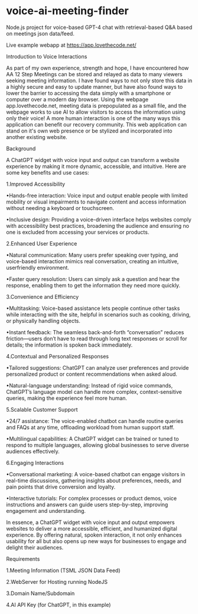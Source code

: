 # voice-ai-meeting-finder
Node.js project for voice-based GPT-4 chat with retrieval-based Q&amp;A based on meetings json data/feed.

Live example webapp at https://app.lovethecode.net/



Introduction to Voice Interactions



As part of my own experience, strength and hope, I have encountered how AA 12 Step
Meetings can be stored and relayed as data to many viewers seeking meeting information. I
have found ways to not only store this data in a highly secure and easy to update manner,
but have also found ways to lower the barrier to accessing the data simply with a smartphone
or computer over a modern day browser. Using the webpage app.lovethecode.net, meeting
data is prepopulated as a small file, and the webpage works to use AI to allow visitors to
access the information using only their voice! A more human interaction is one of the many
ways this application can benefit our recovery community. This web application can stand on
it's own web presence or be stylized and incorporated into another existing website.



Background



A ChatGPT widget with voice input and output can transform a website experience by making
it more dynamic, accessible, and intuitive. Here are some key benefits and use cases:

1.Improved Accessibility

•Hands-free interaction: Voice input and output enable people with limited
mobility or visual impairments to navigate content and access information
without needing a keyboard or touchscreen.

•Inclusive design: Providing a voice-driven interface helps websites comply
with accessibility best practices, broadening the audience and ensuring no
one is excluded from accessing your services or products.

2.Enhanced User Experience

•Natural communication: Many users prefer speaking over typing, and
voice-based interaction mimics real conversation, creating an intuitive, userfriendly environment.

•Faster query resolution: Users can simply ask a question and hear the
response, enabling them to get the information they need more quickly.

3.Convenience and Efficiency

•Multitasking: Voice-based assistance lets people continue other tasks while
interacting with the site, helpful in scenarios such as cooking, driving, or
physically handling objects.

•Instant feedback: The seamless back-and-forth “conversation” reduces
friction—users don’t have to read through long text responses or scroll for
details; the information is spoken back immediately.

4.Contextual and Personalized Responses

•Tailored suggestions: ChatGPT can analyze user preferences and provide
personalized product or content recommendations when asked aloud.

•Natural-language understanding: Instead of rigid voice commands,
ChatGPT’s language model can handle more complex, context-sensitive
queries, making the experience feel more human.

5.Scalable Customer Support

•24/7 assistance: The voice-enabled chatbot can handle routine queries and
FAQs at any time, offloading workload from human support staff.

•Multilingual capabilities: A ChatGPT widget can be trained or tuned to
respond to multiple languages, allowing global businesses to serve diverse
audiences effectively.

6.Engaging Interactions

•Conversational marketing: A voice-based chatbot can engage visitors in
real-time discussions, gathering insights about preferences, needs, and pain
points that drive conversion and loyalty.

•Interactive tutorials: For complex processes or product demos, voice
instructions and answers can guide users step-by-step, improving
engagement and understanding.



In essence, a ChatGPT widget with voice input and output empowers websites to deliver a
more accessible, efficient, and humanized digital experience. By offering natural, spoken
interaction, it not only enhances usability for all but also opens up new ways for businesses to
engage and delight their audiences.



Requirements



1.Meeting Information (TSML JSON Data Feed)

2.WebServer for Hosting running NodeJS

3.Domain Name/Subdomain

4.AI API Key (for ChatGPT, in this example)
